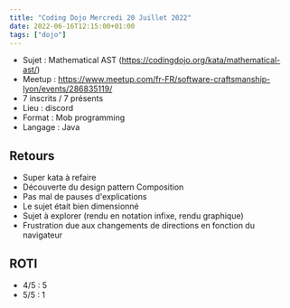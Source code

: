 ```yaml
---
title: "Coding Dojo Mercredi 20 Juillet 2022"
date: 2022-06-16T12:15:00+01:00
tags: ["dojo"]
---
```


- Sujet : Mathematical AST (https://codingdojo.org/kata/mathematical-ast/)
- Meetup : https://www.meetup.com/fr-FR/software-craftsmanship-lyon/events/286835119/
- 7 inscrits / 7 présents
- Lieu : discord
- Format : Mob programming
- Langage : Java

## Retours

- Super kata à refaire
- Découverte du design pattern Composition
- Pas mal de pauses d'explications
- Le sujet était bien dimensionné
- Sujet à explorer (rendu en notation infixe, rendu graphique)
- Frustration due aux changements de directions en fonction du navigateur

## ROTI

- 4/5 : 5
- 5/5 : 1
